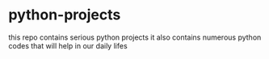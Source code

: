 # python-projects
this repo contains serious python projects
it also contains numerous python codes that will help in our daily lifes
